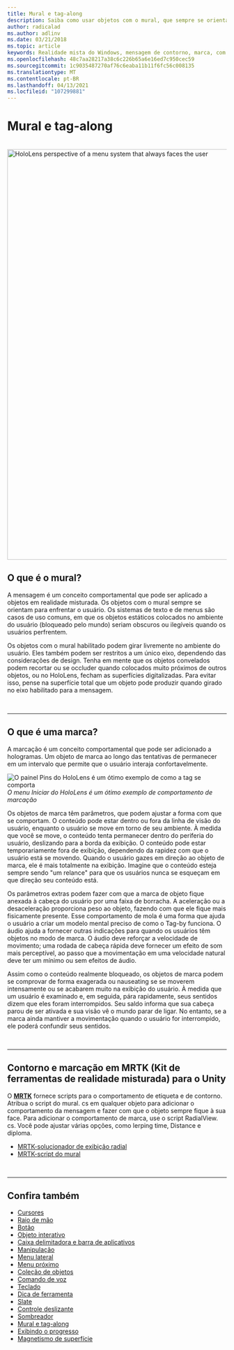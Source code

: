 ```yaml
---
title: Mural e tag-along
description: Saiba como usar objetos com o mural, que sempre se orientam a enfrentar o usuário em aplicativos de realidade misturada.
author: radicalad
ms.author: adlinv
ms.date: 03/21/2018
ms.topic: article
keywords: Realidade mista do Windows, mensagem de contorno, marca, com a realidade misturada Headset, headset da realidade mista do Windows, headset da realidade virtual, HoloLens, MRTK, kit de ferramentas da realidade misturada
ms.openlocfilehash: 48c7aa28217a38c6c226b65a6e16ed7c950cec59
ms.sourcegitcommit: 1c9035487270af76c6eaba11b11f6fc56c008135
ms.translationtype: MT
ms.contentlocale: pt-BR
ms.lasthandoff: 04/13/2021
ms.locfileid: "107299881"
---
```

# <a name="billboarding-and-tag-along"></a>Mural e tag-along

<br>

<img src="images/MRTK_TagAlong.gif" alt="HoloLens perspective of a menu system that always faces the user" width="940px">
<br>

## <a name="what-is-billboarding"></a>O que é o mural?

A mensagem é um conceito comportamental que pode ser aplicado a objetos em realidade misturada. Os objetos com o mural sempre se orientam para enfrentar o usuário. Os sistemas de texto e de menus são casos de uso comuns, em que os objetos estáticos colocados no ambiente do usuário (bloqueado pelo mundo) seriam obscuros ou ilegíveis quando os usuários perfrentem.

Os objetos com o mural habilitado podem girar livremente no ambiente do usuário. Eles também podem ser restritos a um único eixo, dependendo das considerações de design. Tenha em mente que os objetos convelados podem recortar ou se occluder quando colocados muito próximos de outros objetos, ou no HoloLens, fecham as superfícies digitalizadas. Para evitar isso, pense na superfície total que um objeto pode produzir quando girado no eixo habilitado para a mensagem.

<br>

---
## <a name="what-is-a-tag-along"></a>O que é uma marca?

A marcação é um conceito comportamental que pode ser adicionado a hologramas. Um objeto de marca ao longo das tentativas de permanecer em um intervalo que permite que o usuário interaja confortavelmente.

![O painel Pins do HoloLens é um ótimo exemplo de como a tag se comporta](images/tagalong-1000px.jpg)<br>
*O menu Iniciar do HoloLens é um ótimo exemplo de comportamento de marcação*

Os objetos de marca têm parâmetros, que podem ajustar a forma com que se comportam. O conteúdo pode estar dentro ou fora da linha de visão do usuário, enquanto o usuário se move em torno de seu ambiente. À medida que você se move, o conteúdo tenta permanecer dentro do periferia do usuário, deslizando para a borda da exibição. O conteúdo pode estar temporariamente fora de exibição, dependendo da rapidez com que o usuário está se movendo. Quando o usuário gazes em direção ao objeto de marca, ele é mais totalmente na exibição. Imagine que o conteúdo esteja sempre sendo "um relance" para que os usuários nunca se esqueçam em que direção seu conteúdo está.

Os parâmetros extras podem fazer com que a marca de objeto fique anexada à cabeça do usuário por uma faixa de borracha. A aceleração ou a desaceleração proporciona peso ao objeto, fazendo com que ele fique mais fisicamente presente. Esse comportamento de mola é uma forma que ajuda o usuário a criar um modelo mental preciso de como o Tag-by funciona. O áudio ajuda a fornecer outras indicações para quando os usuários têm objetos no modo de marca. O áudio deve reforçar a velocidade de movimento; uma rodada de cabeça rápida deve fornecer um efeito de som mais perceptível, ao passo que a movimentação em uma velocidade natural deve ter um mínimo ou sem efeitos de áudio.

Assim como o conteúdo realmente bloqueado, os objetos de marca podem se comprovar de forma exagerada ou nauseating se se moverem intensamente ou se acabarem muito na exibição do usuário. À medida que um usuário é examinado e, em seguida, pára rapidamente, seus sentidos dizem que eles foram interrompidos. Seu saldo informa que sua cabeça parou de ser ativada e sua visão vê o mundo parar de ligar. No entanto, se a marca ainda mantiver a movimentação quando o usuário for interrompido, ele poderá confundir seus sentidos.

<br>

---

## <a name="billboarding-and-tag-along-in-mrtk-mixed-reality-toolkit-for-unity"></a>Contorno e marcação em MRTK (Kit de ferramentas de realidade misturada) para o Unity
O **[MRTK](https://github.com/Microsoft/MixedRealityToolkit-Unity)** fornece scripts para o comportamento de etiqueta e de contorno. Atribua o script do mural. cs em qualquer objeto para adicionar o comportamento da mensagem e fazer com que o objeto sempre fique à sua face. Para adicionar o comportamento de marca, use o script RadialView. cs. Você pode ajustar várias opções, como lerping time, Distance e diploma.

* [MRTK-solucionador de exibição radial](https://docs.microsoft.com/windows/mixed-reality/mrtk-unity/features/ux-building-blocks/solvers/solver#radialview)
* [MRTK-script do mural](https://github.com/microsoft/MixedRealityToolkit-Unity/blob/mrtk_release/Assets/MixedRealityToolkit.SDK/Features/UX/Scripts/Utilities/Billboard.cs)


<br>

---

## <a name="see-also"></a>Confira também

* [Cursores](cursors.md)
* [Raio de mão](point-and-commit.md)
* [Botão](button.md)
* [Objeto interativo](interactable-object.md)
* [Caixa delimitadora e barra de aplicativos](app-bar-and-bounding-box.md)
* [Manipulação](direct-manipulation.md)
* [Menu lateral](hand-menu.md)
* [Menu próximo](near-menu.md)
* [Coleção de objetos](object-collection.md)
* [Comando de voz](voice-input.md)
* [Teclado](keyboard.md)
* [Dica de ferramenta](tooltip.md)
* [Slate](slate.md)
* [Controle deslizante](slider.md)
* [Sombreador](shader.md)
* [Mural e tag-along](billboarding-and-tag-along.md)
* [Exibindo o progresso](progress.md)
* [Magnetismo de superfície](surface-magnetism.md)
